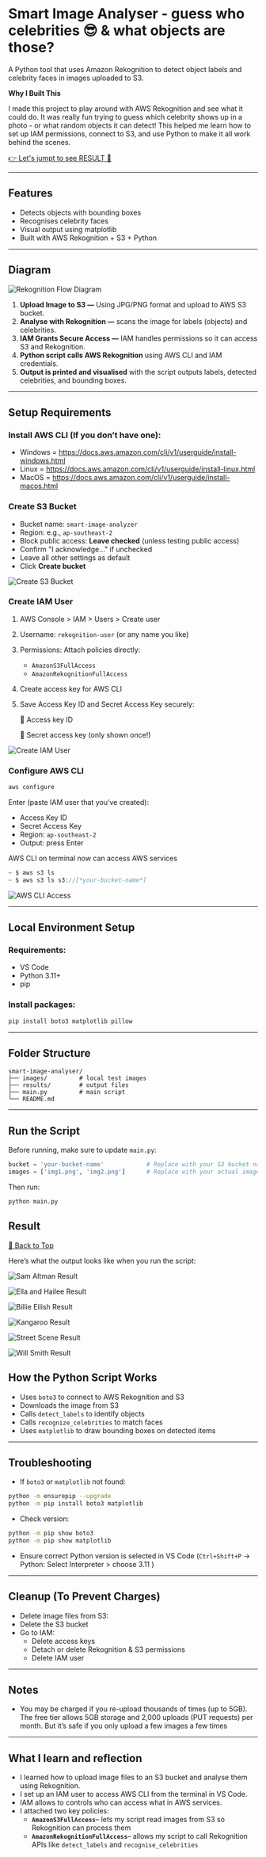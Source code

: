 # Smart Image Analyser - guess who celebrities 😎 & what objects are those?

<a name="top"></a>
A Python tool that uses Amazon Rekognition to detect object labels and celebrity faces in images uploaded to S3.

**Why I Built This**

I made this project to play around with AWS Rekognition and see what it could do. It was really fun trying to guess which celebrity shows up in a photo - or what random objects it can detect! This helped me learn how to set up IAM permissions, connect to S3, and use Python to make it all work behind the scenes.

[👉 Let's jumpt to see RESULT 📸](#result)

---

## Features

- Detects objects with bounding boxes
- Recognises celebrity faces
- Visual output using matplotlib
- Built with AWS Rekognition + S3 + Python

---

## Diagram

![Rekognition Flow Diagram](imgs/1.image-analyser-rekognition-diagram.png)

1. **Upload Image to S3 —** Using JPG/PNG format and upload to AWS S3 bucket.
2. **Analyse with Rekognition —** scans the image for labels (objects) and celebrities.
3. **IAM Grants Secure Access —** IAM handles permissions so it can access S3 and Rekognition.
4. **Python script calls AWS Rekognition** using AWS CLI and IAM credentials.
5. **Output is printed and visualised** with the script outputs labels, detected celebrities, and bounding boxes.

---

## Setup Requirements

### Install AWS CLI (If you don’t have one):

- Windows = https://docs.aws.amazon.com/cli/v1/userguide/install-windows.html
- Linux = https://docs.aws.amazon.com/cli/v1/userguide/install-linux.html
- MacOS = https://docs.aws.amazon.com/cli/v1/userguide/install-macos.html

### Create S3 Bucket

- Bucket name: `smart-image-analyzer`
- Region: e.g., `ap-southeast-2`
- Block public access: **Leave checked** (unless testing public access)
- Confirm "I acknowledge..." if unchecked
- Leave all other settings as default
- Click **Create bucket**

![Create S3 Bucket](imgs/2.create-s3-bucket.png)

### Create IAM User

1. AWS Console > IAM > Users > Create user
2. Username: `rekognition-user` (or any name you like)
3. Permissions: Attach policies directly:
   - `AmazonS3FullAccess`
   - `AmazonRekognitionFullAccess`
4. Create access key for AWS CLI
5. Save Access Key ID and Secret Access Key securely:

   🔐 Access key ID

   🔐 Secret access key (only shown once!)

![Create IAM User](imgs/3.create-iam.png)

### Configure AWS CLI

```bash
aws configure
```

Enter (paste IAM user that you’ve created):

- Access Key ID
- Secret Access Key
- Region: `ap-southeast-2`
- Output: press Enter

AWS CLI on terminal now can access AWS services

```jsx
~ $ aws s3 ls
~ $ aws s3 ls s3://[*your-bucket-name*]
```

![AWS CLI Access](imgs/4.cli-s3.png)

---

## Local Environment Setup

### Requirements:

- VS Code
- Python 3.11+
- pip

### Install packages:

```bash
pip install boto3 matplotlib pillow
```

---

## Folder Structure

```
smart-image-analyser/
├── images/         # local test images
├── results/        # output files
├── main.py         # main script
└── README.md
```

---

## Run the Script

Before running, make sure to update `main.py`:

```python
bucket = 'your-bucket-name'            # Replace with your S3 bucket name
images = ['img1.png', 'img2.png']      # Replace with your actual image filenames in S3
```

Then run:

```bash
python main.py
```

## Result

[🔼 Back to Top](#top)

Here’s what the output looks like when you run the script:

![Sam Altman Result](results/1.sam-altman-result.png)

![Ella and Hailee Result](results/4.ella-and-hailee-result.png)

![Billie Eilish Result](results/5.billie-result.png)

![Kangaroo Result](results/3.kangaroo-result.png)

![Street Scene Result](results/2.street-result.png)

![Will Smith Result](results/6.will-smith-result.png)

## How the Python Script Works

- Uses `boto3` to connect to AWS Rekognition and S3
- Downloads the image from S3
- Calls `detect_labels` to identify objects
- Calls `recognize_celebrities` to match faces
- Uses `matplotlib` to draw bounding boxes on detected items

---

## Troubleshooting

- If `boto3` or `matplotlib` not found:

```bash
python -m ensurepip --upgrade
python -m pip install boto3 matplotlib
```

- Check version:

```bash
python -m pip show boto3
python -m pip show matplotlib
```

- Ensure correct Python version is selected in VS Code (`Ctrl+Shift+P` → Python: Select Interpreter > choose 3.11 )

---

## Cleanup (To Prevent Charges)

- Delete image files from S3:
- Delete the S3 bucket
- Go to IAM:
  - Delete access keys
  - Detach or delete Rekognition & S3 permissions
  - Delete IAM user

---

## Notes

- You may be charged if you re-upload thousands of times (up to 5GB). The free tier allows 5GB storage and 2,000 uploads (PUT requests) per month. But it’s safe if you only upload a few images a few times

---

## What I learn and reflection

- I learned how to upload image files to an S3 bucket and analyse them using Rekognition.
- I set up an IAM user to access AWS CLI from the terminal in VS Code.
- IAM allows to controls who can access what in AWS services.
- I attached two key policies:
  - **`AmazonS3FullAccess`**– lets my script read images from S3 so Rekognition can process them
  - **`AmazonRekognitionFullAccess`**– allows my script to call Rekognition APIs like `detect_labels` and `recognise_celebrities`
